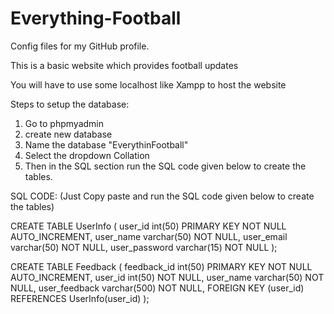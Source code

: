 # Everything-Football
Config files for my GitHub profile.

This is a basic website which provides football updates

You will have to use some localhost like Xampp to host the website


Steps to setup the database:

1. Go to phpmyadmin 
2. create new database
3. Name the database "EverythinFootball"
4. Select the dropdown Collation
5. Then in the SQL section run the SQL code given below to create the tables.


SQL CODE:
(Just Copy paste and run the SQL code given below to create the tables)

CREATE TABLE UserInfo (
    user_id int(50) PRIMARY KEY NOT NULL AUTO_INCREMENT,
    user_name varchar(50) NOT NULL,
    user_email varchar(50) NOT NULL,
    user_password varchar(15) NOT NULL
); 

CREATE TABLE Feedback (
    feedback_id int(50) PRIMARY KEY NOT NULL AUTO_INCREMENT,
    user_id int(50) NOT NULL,
    user_name varchar(50) NOT NULL, 
    user_feedback varchar(500) NOT NULL,
    FOREIGN KEY (user_id) REFERENCES UserInfo(user_id)
);
